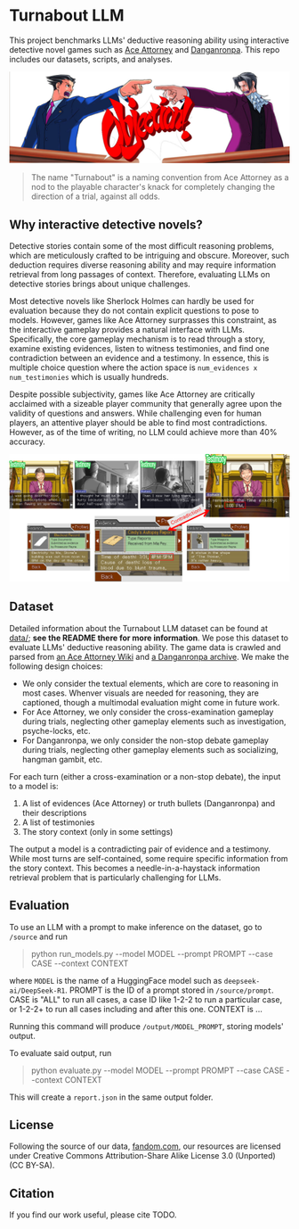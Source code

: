 # Turnabout LLM

This project benchmarks LLMs' deductive reasoning ability using interactive detective novel games such as [Ace Attorney](https://en.wikipedia.org/wiki/Ace_Attorney) and [Danganronpa](https://en.wikipedia.org/wiki/Danganronpa). This repo includes our datasets, scripts, and analyses.

![Objection!](images/objection.jpg)

> The name "Turnabout" is a naming convention from Ace Attorney as a nod to the playable character's knack for completely changing the direction of a trial, against all odds.

## Why interactive detective novels?

Detective stories contain some of the most difficult reasoning problems, which are meticulously crafted to be intriguing and obscure. Moreover, such deduction requires diverse reasoning ability and may require information retrieval from long passages of context. Therefore, evaluating LLMs on detective stories brings about unique challenges. 

Most detective novels like Sherlock Holmes can hardly be used for evaluation because they do not contain explicit questions to pose to models. However, games like Ace Attorney surprasses this constraint, as the interactive gameplay provides a natural interface with LLMs. Specifically, the core gameplay mechanism is to read through a story, examine existing evidences, listen to witness testimonies, and find one contradiction between an evidence and a testimony. In essence, this is multiple choice question where the action space is `num_evidences x num_testimonies` which is usually hundreds.

Despite possible subjectivity, games like Ace Attorney are critically acclaimed with a sizeable player community that generally agree upon the validity of questions and answers. While challenging even for human players, an attentive player should be able to find most contradictions. However, as of the time of writing, no LLM could achieve more than 40\% accuracy.

![An example from the Turnabout LLM dataset](images/aa_example.png)

## Dataset

Detailed information about the Turnabout LLM dataset can be found at [data/](data/); **see the README there for more information**. We pose this dataset to evaluate LLMs' deductive reasoning ability. The game data is crawled and parsed from [an Ace Attorney Wiki](https://aceattorney.fandom.com/wiki/Category:Transcripts) and [a Danganronpa archive](https://lparchive.org/Danganronpa-Trigger-Happy-Havoc/). We make the following design choices:
- We only consider the textual elements, which are core to reasoning in most cases. Whenver visuals are needed for reasoning, they are captioned, though a multimodal evaluation might come in future work.
- For Ace Attorney, we only consider the cross-examination gameplay during trials, neglecting other gameplay elements such as investigation, psyche-locks, etc.
- For Danganronpa, we only consider the non-stop debate gameplay during trials, neglecting other gameplay elements such as socializing, hangman gambit, etc.

For each turn (either a cross-examination or a non-stop debate), the input to a model is:

1. A list of evidences (Ace Attorney) or truth bullets (Danganronpa) and their descriptions
2. A list of testimonies
3. The story context (only in some settings)

The output a model is a contradicting pair of evidence and a testimony. While most turns are self-contained, some require specific information from the story context. This becomes a needle-in-a-haystack information retrieval problem that is particularly challenging for LLMs.

## Evaluation

To use an LLM with a prompt to make inference on the dataset, go to `/source` and run

> python run_models.py --model MODEL --prompt PROMPT --case CASE --context CONTEXT

where `MODEL` is the name of a HuggingFace model such as `deepseek-ai/DeepSeek-R1`. PROMPT is the ID of a prompt stored in `/source/prompt`. CASE is "ALL" to run all cases, a case ID like 1-2-2 to run a particular case, or 1-2-2+ to run all cases including and after this one. CONTEXT is ...

Running this command will produce `/output/MODEL_PROMPT`, storing models' output.

To evaluate said output, run
> python evaluate.py --model MODEL --prompt PROMPT --case CASE --context CONTEXT

This will create a `report.json` in the same output folder. 

## License
Following the source of our data, [fandom.com](https://www.fandom.com/licensing), our resources are licensed under Creative Commons Attribution-Share Alike License 3.0 (Unported) (CC BY-SA). 

## Citation
If you find our work useful, please cite TODO.
